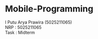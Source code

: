 # Mobile-Programming

I Putu Arya Prawira (5025211065)<br>
NRP  : 5025211065<br>
Task  : Midterm<br>
